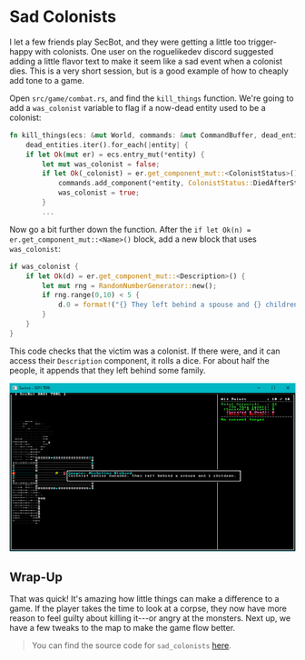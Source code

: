 # Sad Colonists

I let a few friends play SecBot, and they were getting a little too trigger-happy with colonists. One user on the roguelikedev discord suggested adding a little flavor text to make it seem like a sad event when a colonist dies. This is a very short session, but is a good example of how to cheaply add tone to a game.

Open `src/game/combat.rs`, and find the `kill_things` function. We're going to add a `was_colonist` variable to flag if a now-dead entity used to be a colonist:

```rust
fn kill_things(ecs: &mut World, commands: &mut CommandBuffer, dead_entities : Vec<Entity>, splatter: &mut Option<RGB>) {
    dead_entities.iter().for_each(|entity| {
    if let Ok(mut er) = ecs.entry_mut(*entity) {
        let mut was_colonist = false;
        if let Ok(_colonist) = er.get_component_mut::<ColonistStatus>() {
            commands.add_component(*entity, ColonistStatus::DiedAfterStart);
            was_colonist = true;
        }
        ...
```

Now go a bit further down the function. After the `if let Ok(n) = er.get_component_mut::<Name>()` block, add a new block that uses `was_colonist`:

```rust
if was_colonist {
    if let Ok(d) = er.get_component_mut::<Description>() {
        let mut rng = RandomNumberGenerator::new();
        if rng.range(0,10) < 5 {
            d.0 = format!("{} They left behind a spouse and {} children.", d.0, rng.range(1, 8));
        }
    }
}
```

This code checks that the victim was a colonist. If there were, and it can access their `Description` component, it rolls a dice. For about half the people, it appends that they left behind some family.

![](sad-colonist.jpg)

## Wrap-Up

That was quick! It's amazing how little things can make a difference to a game. If the player takes the time to look at a corpse, they now have more reason to feel guilty about killing it---or angry at the monsters. Next up, we have a few tweaks to the map to make the game flow better.

> You can find the source code for `sad_colonists` [here](https://github.com/thebracket/secbot-2021-7drl/tree/tutorial/tutorial/sad_colonists/).
